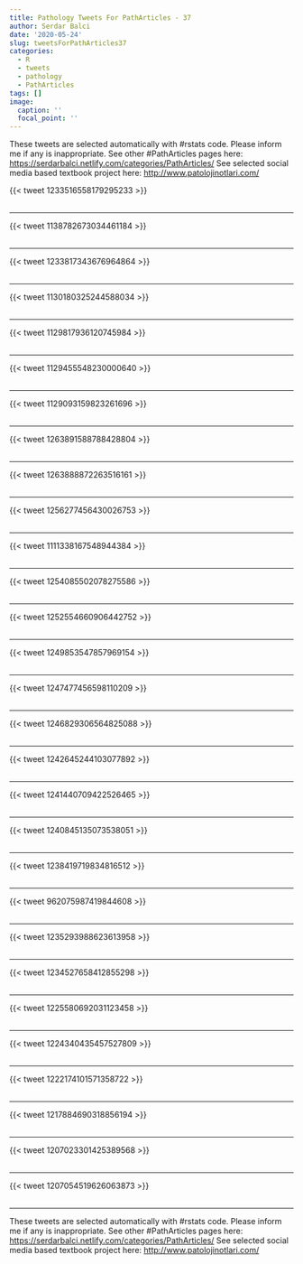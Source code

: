 ```yaml
---
title: Pathology Tweets For PathArticles - 37
author: Serdar Balci
date: '2020-05-24'
slug: tweetsForPathArticles37
categories:
  - R
  - tweets
  - pathology
  - PathArticles
tags: []
image:
  caption: ''
  focal_point: ''
---
```



These tweets are selected automatically with #rstats code. Please inform me if any is inappropriate.
See other #PathArticles pages here: https://serdarbalci.netlify.com/categories/PathArticles/ 
See selected social media based textbook project here: http://www.patolojinotlari.com/

{{< tweet 1233516558179295233 >}}
<br>
<br>
<hr>
{{< tweet 1138782673034461184 >}}
<br>
<br>
<hr>
{{< tweet 1233817343676964864 >}}
<br>
<br>
<hr>
{{< tweet 1130180325244588034 >}}
<br>
<br>
<hr>
{{< tweet 1129817936120745984 >}}
<br>
<br>
<hr>
{{< tweet 1129455548230000640 >}}
<br>
<br>
<hr>
{{< tweet 1129093159823261696 >}}
<br>
<br>
<hr>
{{< tweet 1263891588788428804 >}}
<br>
<br>
<hr>
{{< tweet 1263888872263516161 >}}
<br>
<br>
<hr>
{{< tweet 1256277456430026753 >}}
<br>
<br>
<hr>
{{< tweet 1111338167548944384 >}}
<br>
<br>
<hr>
{{< tweet 1254085502078275586 >}}
<br>
<br>
<hr>
{{< tweet 1252554660906442752 >}}
<br>
<br>
<hr>
{{< tweet 1249853547857969154 >}}
<br>
<br>
<hr>
{{< tweet 1247477456598110209 >}}
<br>
<br>
<hr>
{{< tweet 1246829306564825088 >}}
<br>
<br>
<hr>
{{< tweet 1242645244103077892 >}}
<br>
<br>
<hr>
{{< tweet 1241440709422526465 >}}
<br>
<br>
<hr>
{{< tweet 1240845135073538051 >}}
<br>
<br>
<hr>
{{< tweet 1238419719834816512 >}}
<br>
<br>
<hr>
{{< tweet 962075987419844608 >}}
<br>
<br>
<hr>
{{< tweet 1235293988623613958 >}}
<br>
<br>
<hr>
{{< tweet 1234527658412855298 >}}
<br>
<br>
<hr>
{{< tweet 1225580692031123458 >}}
<br>
<br>
<hr>
{{< tweet 1224340435457527809 >}}
<br>
<br>
<hr>
{{< tweet 1222174101571358722 >}}
<br>
<br>
<hr>
{{< tweet 1217884690318856194 >}}
<br>
<br>
<hr>
{{< tweet 1207023301425389568 >}}
<br>
<br>
<hr>
{{< tweet 1207054519626063873 >}}
<br>
<br>
<hr>


These tweets are selected automatically with #rstats code. Please inform me if any is inappropriate.
See other #PathArticles pages here: https://serdarbalci.netlify.com/categories/PathArticles/ 
See selected social media based textbook project here: http://www.patolojinotlari.com/
